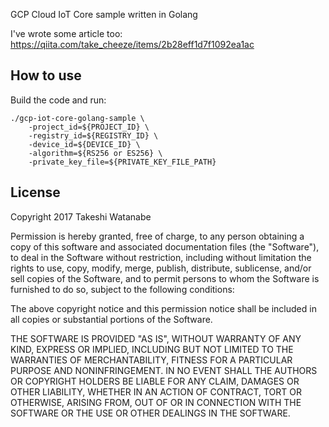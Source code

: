 GCP Cloud IoT Core sample written in Golang

I've wrote some article too: https://qiita.com/take_cheeze/items/2b28eff1d7f1092ea1ac

## How to use
Build the code and run:
```
./gcp-iot-core-golang-sample \
    -project_id=${PROJECT_ID} \
    -registry_id=${REGISTRY_ID} \
    -device_id=${DEVICE_ID} \
    -algorithm=${RS256 or ES256} \
    -private_key_file=${PRIVATE_KEY_FILE_PATH}
```

## License
Copyright 2017 Takeshi Watanabe

Permission is hereby granted, free of charge, to any person obtaining a copy of this software and associated documentation files (the "Software"), to deal in the Software without restriction, including without limitation the rights to use, copy, modify, merge, publish, distribute, sublicense, and/or sell copies of the Software, and to permit persons to whom the Software is furnished to do so, subject to the following conditions:

The above copyright notice and this permission notice shall be included in all copies or substantial portions of the Software.

THE SOFTWARE IS PROVIDED "AS IS", WITHOUT WARRANTY OF ANY KIND, EXPRESS OR IMPLIED, INCLUDING BUT NOT LIMITED TO THE WARRANTIES OF MERCHANTABILITY, FITNESS FOR A PARTICULAR PURPOSE AND NONINFRINGEMENT. IN NO EVENT SHALL THE AUTHORS OR COPYRIGHT HOLDERS BE LIABLE FOR ANY CLAIM, DAMAGES OR OTHER LIABILITY, WHETHER IN AN ACTION OF CONTRACT, TORT OR OTHERWISE, ARISING FROM, OUT OF OR IN CONNECTION WITH THE SOFTWARE OR THE USE OR OTHER DEALINGS IN THE SOFTWARE.
